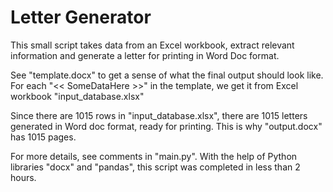 # Letter Generator
This small script takes data from an Excel workbook, extract relevant information and generate a letter for printing in Word Doc format.

See "template.docx" to get a sense of what the final output should look like. For each "<< SomeDataHere >>" in the template, we get it from Excel workbook "input_database.xlsx"

Since there are 1015 rows in "input_database.xlsx", there are 1015 letters generated in Word doc format, ready for printing. This is why "output.docx" has 1015 pages.

For more details, see comments in "main.py". With the help of Python libraries "docx" and "pandas", this script was completed in less than 2 hours. 